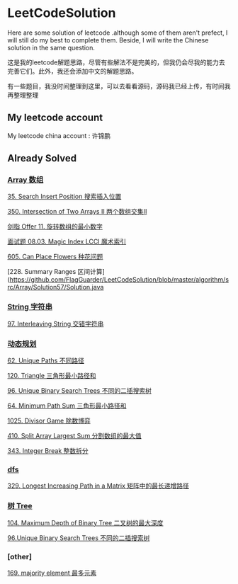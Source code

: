 # LeetCodeSolution
Here are some solution of leetcode .although some of them aren't prefect, I will still do my best to complete them. Beside, I will write the Chinese solution in the same question.

这是我的leetcode解题思路，尽管有些解法不是完美的，但我仍会尽我的能力去完善它们。此外，我还会添加中文的解题思路。


有一些题目，我没时间整理到这里，可以去看看源码，源码我已经上传，有时间我再整理整理

## My leetcode account
My leetcode china account : 许锦鹏

## Already Solved
### [Array 数组](https://github.com/FlagGuarder/LeetCodeSolution/tree/master/algorithm/src/Array)

[35. Search Insert Position 搜索插入位置](https://github.com/FlagGuarder/LeetCodeSolution/blob/master/algorithm/src/Array/Solution46/Solution.java)

[350. Intersection of Two Arrays II 两个数组交集II](https://github.com/FlagGuarder/LeetCodeSolution/blob/master/algorithm/src/Solution41/Solution.java)

[剑指 Offer 11. 旋转数组的最小数字](https://github.com/FlagGuarder/LeetCodeSolution/blob/master/algorithm/src/Array/Solution48/Solution.java)
 
[面试题 08.03. Magic Index LCCI  魔术索引](https://github.com/FlagGuarder/LeetCodeSolution/blob/master/algorithm/src/Array/Solution53/Solution.java)

[605. Can Place Flowers 种花问题](https://github.com/FlagGuarder/LeetCodeSolution/blob/master/algorithm/src/Array/Solution54/Solution.java)

[228. Summary Ranges 区间计算](https://github.com/FlagGuarder/LeetCodeSolution/blob/master/algorithm/src/Array/Solution57/Solution.java



### [String 字符串](https://github.com/FlagGuarder/LeetCodeSolution/tree/master/algorithm/src/string)

[97. Interleaving String 交错字符串](https://github.com/FlagGuarder/LeetCodeSolution/blob/master/algorithm/src/string/Solution47/Solution.java)

### [动态规划](https://github.com/FlagGuarder/LeetCodeSolution/tree/master/algorithm/src/DynamicPlanning)

[62. Unique Paths 不同路径](https://github.com/FlagGuarder/LeetCodeSolution/blob/master/algorithm/src/DynamicPlanning/Solution59/Solution.java)

[120. Triangle 三角形最小路径和](https://github.com/FlagGuarder/LeetCodeSolution/blob/master/algorithm/src/DynamicPlanning/Solution43/Solution.java)

[96. Unique Binary Search Trees 不同的二插搜索树](https://github.com/FlagGuarder/LeetCodeSolution/blob/master/algorithm/src/DynamicPlanning/Solution44/Solution44.java)

[64. Minimum Path Sum 三角形最小路径和](https://github.com/FlagGuarder/LeetCodeSolution/blob/master/algorithm/src/DynamicPlanning/Solution49/Solution.java)

[1025. Divisor Game 除数博弈](https://github.com/FlagGuarder/LeetCodeSolution/blob/master/algorithm/src/DynamicPlanning/Solution50/Solution.java)

[410. Split Array Largest Sum 分割数组的最大值](https://github.com/FlagGuarder/LeetCodeSolution/blob/master/algorithm/src/DynamicPlanning/Solution51/Solution.java)

[343. Integer Break 整数拆分](https://github.com/FlagGuarder/LeetCodeSolution/blob/master/algorithm/src/DynamicPlanning/Solution53/Solution.java)

### [dfs](https://github.com/FlagGuarder/LeetCodeSolution/tree/master/algorithm/src/dfs)

[329. Longest Increasing Path in a Matrix  矩阵中的最长递增路径](https://github.com/FlagGuarder/LeetCodeSolution/blob/master/algorithm/src/dfs/Solution52/Solution.java)

### [树 Tree](https://github.com/FlagGuarder/LeetCodeSolution/tree/master/algorithm/src/Tree)

[104. Maximum Depth of Binary Tree 二叉树的最大深度](https://github.com/FlagGuarder/LeetCodeSolution/blob/master/algorithm/src/Tree/Solution52/Solution.java)

[96.Unique Binary Search Trees 不同的二插搜索树](https://github.com/FlagGuarder/LeetCodeSolution/blob/master/algorithm/src/Tree/Solution52/Solution.java)

### [other] 

[169. majority element 最多元素](https://github.com/FlagGuarder/LeetCodeSolution/blob/master/algorithm/src/Solution30/Solution30.java)



